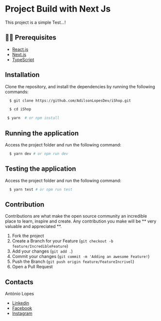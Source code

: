 # Project Build with Next Js

 <p>This project is a simple Test...!</p>

## ✋🏻 Prerequisites

- [React.js](https://nextjs.org/)
- [Next.js](https://nextjs.org/)
- [TypeScript](https://nextjs.org/)

## Installation

Clone the repository, and install the dependencies by running the following commands:

```sh
  $ git clone https://github.com/AdilsonLopesDev/iShop.git
```

```sh
  $ cd iShop
```

```sh
 $ yarn  # or npm install
```

## Running the application

Access the project folder and run the following command:

```sh
  $ yarn dev # or npm run dev
```

## Testing the application

Access the project folder and run the following command:

```sh
  $ yarn test # or npm run test
```

## Contribution

Contributions are what make the open source community an incredible place to learn, inspire and create. Any contribution you make will be ** very valuable and appreciated **.

1. Fork the project
2. Create a Branch for your Feature (`git checkout -b feature/IncredibleFeature`)
3. Add your changes (`git add .`)
4. Commit your changes (`git commit -m 'Adding an awesome Feature!`)
5. Push the Branch (`git push origin feature/FeatureIncrivel`)
6. Open a Pull Request

<!-- LICENSE -->

## Contacts

António Lopes

- [Linkedin](https://www.linkedin.com/in/ant%C3%B3nio-ferraz-lopes-448019178/)
- [Facebook](https://www.facebook.com/antonioferrazlopes.pdk/)
- [Instagram](https://www.instagram.com/antonio_dizzy/)
